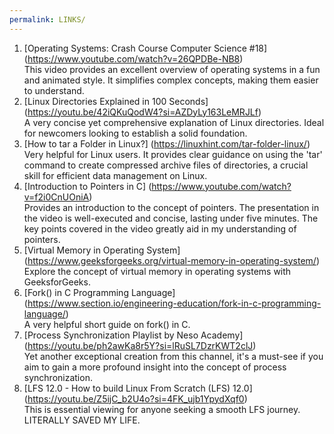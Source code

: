 ```yaml
---
permalink: LINKS/
---
```


1. [Operating Systems: Crash Course Computer Science #18]
(https://www.youtube.com/watch?v=26QPDBe-NB8)<br>
This video provides an excellent overview of operating systems in a fun and animated style. It simplifies complex concepts, making them easier to understand.<br>
2. [Linux Directories Explained in 100 Seconds]
(https://youtu.be/42iQKuQodW4?si=AZDyLy163LeMRJLf)<br>
A very concise yet comprehensive explanation of Linux directories. Ideal for newcomers looking to establish a solid foundation.<br>
3. [How to tar a Folder in Linux?]
(https://linuxhint.com/tar-folder-linux/)<br>
Very helpful for Linux users. It provides clear guidance on using the 'tar' command to create compressed archive files of directories, a crucial skill for efficient data management on Linux.<br>
4. [Introduction to Pointers in C]
(https://www.youtube.com/watch?v=f2i0CnUOniA)<br>
Provides an introduction to the concept of pointers. The presentation in the video is well-executed and concise, lasting under five minutes. The key points covered in the video greatly aid in my understanding of pointers.<br>
5. [Virtual Memory in Operating System]
(https://www.geeksforgeeks.org/virtual-memory-in-operating-system/)<br>
Explore the concept of virtual memory in operating systems with GeeksforGeeks.<br>
6. [Fork() in C Programming Language]
(https://www.section.io/engineering-education/fork-in-c-programming-language/)<br>
A very helpful short guide on fork() in C.<br>
7. [Process Synchronization Playlist by Neso Academy]
(https://youtu.be/ph2awKa8r5Y?si=lRuSL7DzrKWT2clJ)<br>
Yet another exceptional creation from this channel, it's a must-see if you aim to gain a more profound insight into the concept of process synchronization.<br>
8. [LFS 12.0 - How to build Linux From Scratch (LFS) 12.0]
(https://youtu.be/Z5ijC_b2U4o?si=4FK_ujb1YpydXqf0)<br>
This is essential viewing for anyone seeking a smooth LFS journey. LITERALLY SAVED MY LIFE.<br>
